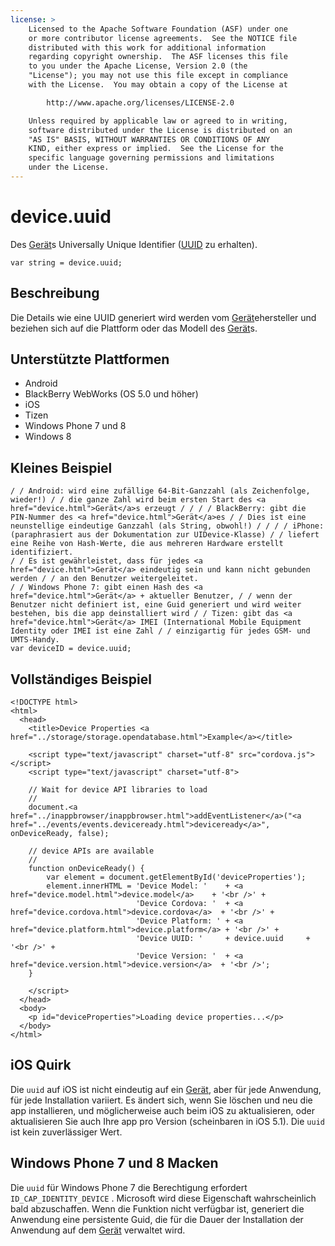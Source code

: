 ```yaml
---
license: >
    Licensed to the Apache Software Foundation (ASF) under one
    or more contributor license agreements.  See the NOTICE file
    distributed with this work for additional information
    regarding copyright ownership.  The ASF licenses this file
    to you under the Apache License, Version 2.0 (the
    "License"); you may not use this file except in compliance
    with the License.  You may obtain a copy of the License at

        http://www.apache.org/licenses/LICENSE-2.0

    Unless required by applicable law or agreed to in writing,
    software distributed under the License is distributed on an
    "AS IS" BASIS, WITHOUT WARRANTIES OR CONDITIONS OF ANY
    KIND, either express or implied.  See the License for the
    specific language governing permissions and limitations
    under the License.
---
```


# device.uuid

Des <a href="device.html">Gerät</a>s Universally Unique Identifier ([UUID][1] zu erhalten).

 [1]: http://en.wikipedia.org/wiki/Universally_Unique_Identifier

    var string = device.uuid;
    

## Beschreibung

Die Details wie eine UUID generiert wird werden vom <a href="device.html">Gerät</a>ehersteller und beziehen sich auf die Plattform oder das Modell des <a href="device.html">Gerät</a>s.

## Unterstützte Plattformen

*   Android
*   BlackBerry WebWorks (OS 5.0 und höher)
*   iOS
*   Tizen
*   Windows Phone 7 und 8
*   Windows 8

## Kleines Beispiel

    / / Android: wird eine zufällige 64-Bit-Ganzzahl (als Zeichenfolge, wieder!) / / die ganze Zahl wird beim ersten Start des <a href="device.html">Gerät</a>s erzeugt / / / / BlackBerry: gibt die PIN-Nummer des <a href="device.html">Gerät</a>es / / Dies ist eine neunstellige eindeutige Ganzzahl (als String, obwohl!) / / / / iPhone: (paraphrasiert aus der Dokumentation zur UIDevice-Klasse) / / liefert eine Reihe von Hash-Werte, die aus mehreren Hardware erstellt identifiziert.
    / / Es ist gewährleistet, dass für jedes <a href="device.html">Gerät</a> eindeutig sein und kann nicht gebunden werden / / an den Benutzer weitergeleitet.
    / / Windows Phone 7: gibt einen Hash des <a href="device.html">Gerät</a> + aktueller Benutzer, / / wenn der Benutzer nicht definiert ist, eine Guid generiert und wird weiter bestehen, bis die app deinstalliert wird / / Tizen: gibt das <a href="device.html">Gerät</a> IMEI (International Mobile Equipment Identity oder IMEI ist eine Zahl / / einzigartig für jedes GSM- und UMTS-Handy.
    var deviceID = device.uuid;
    

## Vollständiges Beispiel

    <!DOCTYPE html>
    <html>
      <head>
        <title>Device Properties <a href="../storage/storage.opendatabase.html">Example</a></title>
    
        <script type="text/javascript" charset="utf-8" src="cordova.js"></script>
        <script type="text/javascript" charset="utf-8">
    
        // Wait for device API libraries to load
        //
        document.<a href="../inappbrowser/inappbrowser.html">addEventListener</a>("<a href="../events/events.deviceready.html">deviceready</a>", onDeviceReady, false);
    
        // device APIs are available
        //
        function onDeviceReady() {
            var element = document.getElementById('deviceProperties');
            element.innerHTML = 'Device Model: '    + <a href="device.model.html">device.model</a>    + '<br />' +
                                'Device Cordova: '  + <a href="device.cordova.html">device.cordova</a>  + '<br />' +
                                'Device Platform: ' + <a href="device.platform.html">device.platform</a> + '<br />' +
                                'Device UUID: '     + device.uuid     + '<br />' +
                                'Device Version: '  + <a href="device.version.html">device.version</a>  + '<br />';
        }
    
        </script>
      </head>
      <body>
        <p id="deviceProperties">Loading device properties...</p>
      </body>
    </html>
    

## iOS Quirk

Die `uuid` auf iOS ist nicht eindeutig auf ein <a href="device.html">Gerät</a>, aber für jede Anwendung, für jede Installation variiert. Es ändert sich, wenn Sie löschen und neu die app installieren, und möglicherweise auch beim iOS zu aktualisieren, oder aktualisieren Sie auch Ihre app pro Version (scheinbaren in iOS 5.1). Die `uuid` ist kein zuverlässiger Wert.

## Windows Phone 7 und 8 Macken

Die `uuid` für Windows Phone 7 die Berechtigung erfordert `ID_CAP_IDENTITY_DEVICE` . Microsoft wird diese Eigenschaft wahrscheinlich bald abzuschaffen. Wenn die Funktion nicht verfügbar ist, generiert die Anwendung eine persistente Guid, die für die Dauer der Installation der Anwendung auf dem <a href="device.html">Gerät</a> verwaltet wird.